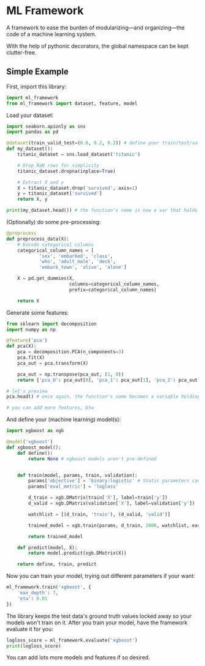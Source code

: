 # ML Framework

A framework to ease the burden of modularizing—and organizing—the code of a machine learning system.

With the help of pythonic decorators, the global namespace can be kept clutter-free.

## Simple Example

First, import this library:

```python
import ml_framework
from ml_framework import dataset, feature, model
```

Load your dataset:

```python
import seaborn.apionly as sns
import pandas as pd

@dataset(train_valid_test=(0.6, 0.2, 0.2)) # define your train/test/validation data splits
def my_dataset():
    titanic_dataset = sns.load_dataset('titanic')

    # Drop NaN rows for simplicity
    titanic_dataset.dropna(inplace=True)

    # Extract X and y
    X = titanic_dataset.drop('survived', axis=1)
    y = titanic_dataset['survived']
    return X, y

print(my_dataset.head()) # the function's name is now a var that holds the evaluated output `X`
```

(Optionally) do some pre-processing:

```python
@preprocess
def preprocess_data(X):
    # Encode categorical columns
    categorical_column_names = [
            'sex', 'embarked', 'class',
            'who', 'adult_male', 'deck',
            'embark_town', 'alive', 'alone']

    X = pd.get_dummies(X,
                       columns=categorical_column_names,
                       prefix=categorical_column_names)

    return X
```

Generate some features:

```python
from sklearn import decomposition
import numpy as np

@feature('pca')
def pca(X):
    pca = decomposition.PCA(n_components=3)
    pca.fit(X)
    pca_out = pca.transform(X)

    pca_out = np.transpose(pca_out, (1, 0))
    return {'pca_0': pca_out[0], 'pca_1': pca_out[1], 'pca_2': pca_out[2]}

# let's preview
pca.head() # once again, the function's name becomes a variable holding its output

# you can add more features, btw
```

And define your (machine learning) model(s):

```python
import xgboost as xgb

@model('xgboost')
def xgboost_model():
    def define():
        return None # xgboost models aren't pre-defined


    def train(model, params, train, validation):
        params['objective'] = 'binary:logistic' # Static parameters can be defined here
        params['eval_metric'] = 'logloss'

        d_train = xgb.DMatrix(train['X'], label=train['y'])
        d_valid = xgb.DMatrix(validation['X'], label=validation['y'])

        watchlist = [(d_train, 'train'), (d_valid, 'valid')]

        trained_model = xgb.train(params, d_train, 2000, watchlist, early_stopping_rounds=50, verbose_eval=10)

        return trained_model

    def predict(model, X):
        return model.predict(xgb.DMatrix(X))

    return define, train, predict
```

Now you can train your model, trying out different parameters if your want:

```python
ml_framework.train('xgboost', {
    'max_depth': 7,
    'eta': 0.01
})
```

The library keeps the test data's ground truth values locked away so your models won't train on it.
After you train your model, have the framework evaluate it for you:

```python
logloss_score = ml_framework.evaluate('xgboost')
print(logloss_score)
```

You can add lots more models and features if so desired.
